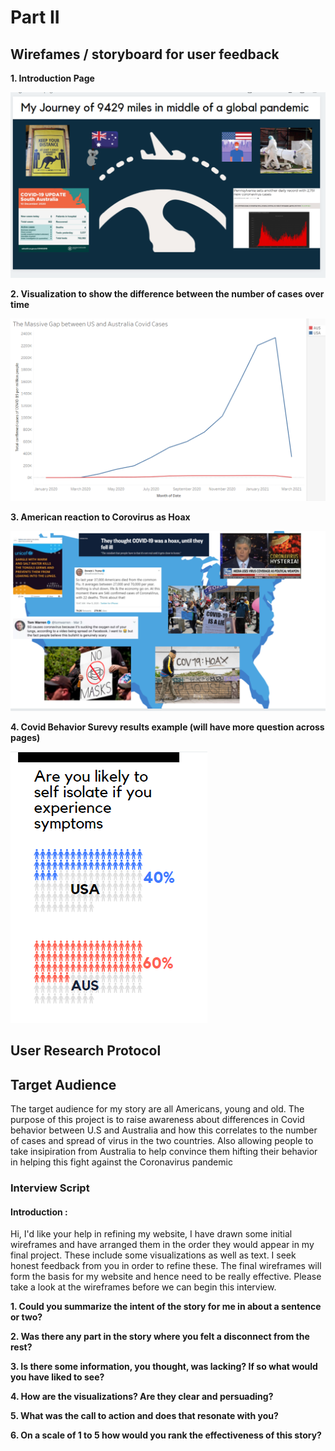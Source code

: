 # Part II 

## Wirefames / storyboard for user feedback

**1. Introduction Page**

![1](4_Intro.PNG)

**2. Visualization to show the difference between the number of cases over time**

![2](4_2.PNG)

**3. American reaction to Corovirus as Hoax**

![3](4_4.PNG)


**4.  Covid Behavior Surevy results example (will have more question across pages)**

![4](4_3.PNG)



## User Research Protocol

## Target Audience
The target audience for my story are all Americans, young and old. The purpose of this project is to raise awareness about differences in Covid behavior between U.S and Australia and how this correlates to the number of cases and spread of virus in the two countries. 
Also allowing people to take insipiration from Australia to help convince them hifting their behavior in helping this fight against the Coronavirus pandemic

### Interview Script

#### Introduction : 

Hi, I'd like your help in refining my website, I have drawn some initial wireframes and have arranged them in the order they would appear in my final project. These include some visualizations as well as text. I seek honest feedback from you in order to refine these. The final wireframes will form the basis for my website and hence need to be really effective. Please take a look at the wireframes before we can begin this interview.

**1. Could you summarize the intent of the story for me in about a sentence or two?**

**2. Was there any part in the story where you felt a disconnect from the rest?**

**3. Is there some information, you thought, was lacking? If so what would you have liked to see?**

**4. How are the visualizations? Are they clear and persuading?**

**5. What was the call to action and does that resonate with you?**

**6. On a scale of 1 to 5 how would you rank the effectiveness of this story?**


